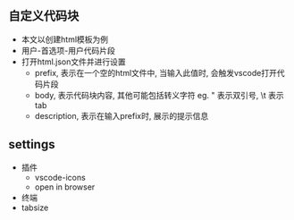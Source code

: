 ## 自定义代码块
* 本文以创建html模板为例
* 用户-首选项-用户代码片段
* 打开html.json文件并进行设置
    * prefix, 表示在一个空的html文件中, 当输入此值时, 会触发vscode打开代码片段
    * body, 表示代码块内容, 其他可能包括转义字符 eg. \" 表示双引号, \t 表示tab
    * description, 表示在输入prefix时, 展示的提示信息

## settings
* 插件
    * vscode-icons
    * open in browser
* 终端
* tabsize